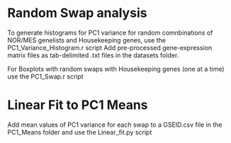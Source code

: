 # Random Swap analysis 
To generate histograms for PC1 variance for random comnbinations of NOR/MES genelists and Housekeeping genes, use the PC1_Variance_Histogram.r script 
Add pre-processed gene-expression matrix files as tab-delimited .txt files in the datasets folder.

For Boxplots with random swaps with Housekeeping genes (one at a time) use the PC1_Swap.r script

# Linear Fit to PC1 Means
Add mean values of PC1 variance for each swap to a GSEID.csv file in the PC1_Means folder and use the Linear_fit.py script


